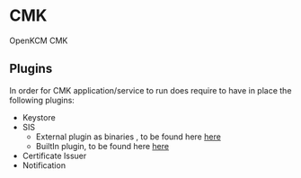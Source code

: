 # CMK 

OpenKCM CMK

## Plugins

In order for CMK application/service to run does require to have in place the following plugins:

- Keystore 
- SIS
  - External plugin as binaries , to be found here [here](./plugins/sis)
  - BuiltIn plugin, to be found here [here](./plugins/sis-builtin)
- Certificate Issuer
- Notification
